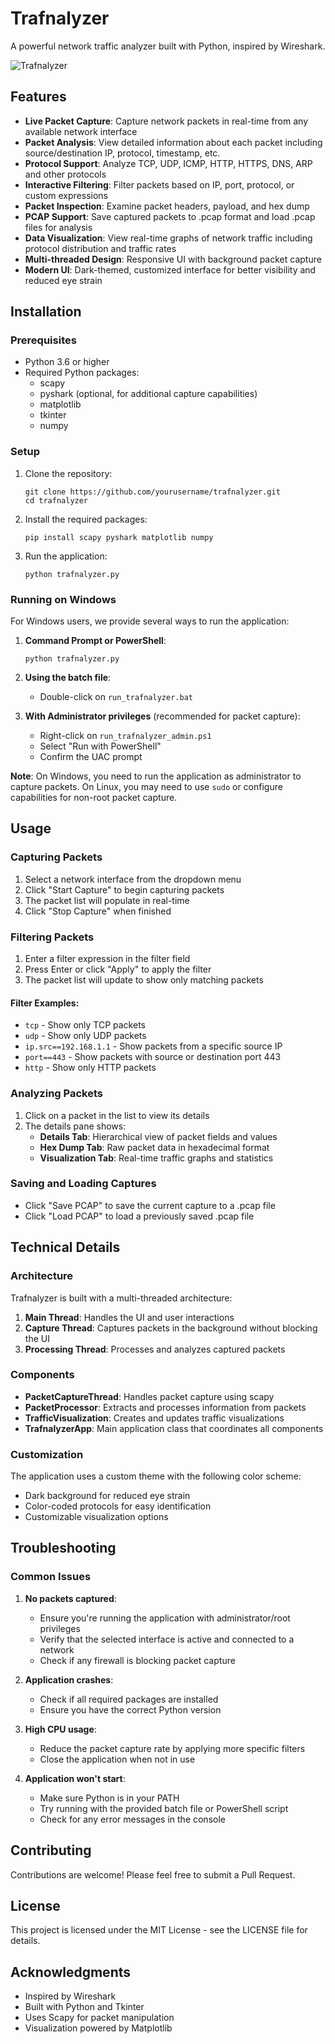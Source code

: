 # Trafnalyzer

A powerful network traffic analyzer built with Python, inspired by Wireshark.

![Trafnalyzer](https://github.com/yourusername/trafnalyzer/raw/main/screenshots/trafnalyzer_main.png)

## Features

- **Live Packet Capture**: Capture network packets in real-time from any available network interface
- **Packet Analysis**: View detailed information about each packet including source/destination IP, protocol, timestamp, etc.
- **Protocol Support**: Analyze TCP, UDP, ICMP, HTTP, HTTPS, DNS, ARP and other protocols
- **Interactive Filtering**: Filter packets based on IP, port, protocol, or custom expressions
- **Packet Inspection**: Examine packet headers, payload, and hex dump
- **PCAP Support**: Save captured packets to .pcap format and load .pcap files for analysis
- **Data Visualization**: View real-time graphs of network traffic including protocol distribution and traffic rates
- **Multi-threaded Design**: Responsive UI with background packet capture
- **Modern UI**: Dark-themed, customized interface for better visibility and reduced eye strain

## Installation

### Prerequisites

- Python 3.6 or higher
- Required Python packages:
  - scapy
  - pyshark (optional, for additional capture capabilities)
  - matplotlib
  - tkinter
  - numpy

### Setup

1. Clone the repository:
   ```
   git clone https://github.com/yourusername/trafnalyzer.git
   cd trafnalyzer
   ```

2. Install the required packages:
   ```
   pip install scapy pyshark matplotlib numpy
   ```

3. Run the application:
   ```
   python trafnalyzer.py
   ```

### Running on Windows

For Windows users, we provide several ways to run the application:

1. **Command Prompt or PowerShell**:
   ```
   python trafnalyzer.py
   ```

2. **Using the batch file**:
   - Double-click on `run_trafnalyzer.bat`

3. **With Administrator privileges** (recommended for packet capture):
   - Right-click on `run_trafnalyzer_admin.ps1`
   - Select "Run with PowerShell"
   - Confirm the UAC prompt

**Note**: On Windows, you need to run the application as administrator to capture packets. On Linux, you may need to use `sudo` or configure capabilities for non-root packet capture.

## Usage

### Capturing Packets

1. Select a network interface from the dropdown menu
2. Click "Start Capture" to begin capturing packets
3. The packet list will populate in real-time
4. Click "Stop Capture" when finished

### Filtering Packets

1. Enter a filter expression in the filter field
2. Press Enter or click "Apply" to apply the filter
3. The packet list will update to show only matching packets

#### Filter Examples:

- `tcp` - Show only TCP packets
- `udp` - Show only UDP packets
- `ip.src==192.168.1.1` - Show packets from a specific source IP
- `port==443` - Show packets with source or destination port 443
- `http` - Show only HTTP packets

### Analyzing Packets

1. Click on a packet in the list to view its details
2. The details pane shows:
   - **Details Tab**: Hierarchical view of packet fields and values
   - **Hex Dump Tab**: Raw packet data in hexadecimal format
   - **Visualization Tab**: Real-time traffic graphs and statistics

### Saving and Loading Captures

- Click "Save PCAP" to save the current capture to a .pcap file
- Click "Load PCAP" to load a previously saved .pcap file

## Technical Details

### Architecture

Trafnalyzer is built with a multi-threaded architecture:

1. **Main Thread**: Handles the UI and user interactions
2. **Capture Thread**: Captures packets in the background without blocking the UI
3. **Processing Thread**: Processes and analyzes captured packets

### Components

- **PacketCaptureThread**: Handles packet capture using scapy
- **PacketProcessor**: Extracts and processes information from packets
- **TrafficVisualization**: Creates and updates traffic visualizations
- **TrafnalyzerApp**: Main application class that coordinates all components

### Customization

The application uses a custom theme with the following color scheme:

- Dark background for reduced eye strain
- Color-coded protocols for easy identification
- Customizable visualization options

## Troubleshooting

### Common Issues

1. **No packets captured**:
   - Ensure you're running the application with administrator/root privileges
   - Verify that the selected interface is active and connected to a network
   - Check if any firewall is blocking packet capture

2. **Application crashes**:
   - Check if all required packages are installed
   - Ensure you have the correct Python version

3. **High CPU usage**:
   - Reduce the packet capture rate by applying more specific filters
   - Close the application when not in use

4. **Application won't start**:
   - Make sure Python is in your PATH
   - Try running with the provided batch file or PowerShell script
   - Check for any error messages in the console

## Contributing

Contributions are welcome! Please feel free to submit a Pull Request.

## License

This project is licensed under the MIT License - see the LICENSE file for details.

## Acknowledgments

- Inspired by Wireshark
- Built with Python and Tkinter
- Uses Scapy for packet manipulation
- Visualization powered by Matplotlib 